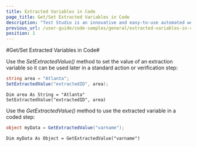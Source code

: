 ```yaml
---
title: Extracted Variables in Code
page_title: Get/Set Extracted Variables in Code
description: "Test Studio is an innovative and easy-to-use automated web, WPF and load testing solution. Test Studio tests support essential technologies like ASP.NET AJAX, Silverlight, PHP and MVC. HTML5, Testing framework, functional testing, performance testing, load testing, exploratory testing, manual testing."
previous_url: /user-guide/code-samples/general/extracted-variables-in-code.aspx, /user-guide/code-samples/general/extracted-variables-in-code
position: 1
---
```

#Get/Set Extracted Variables in Code#

Use the *SetExtractedValue()* method to set the value of an extraction variable so it can be used later in a standard action or verification step:

```C#
string area = "Atlanta";
SetExtractedValue("extractedID", area);
```

```VB
Dim area As String = "Atlanta"
SetExtractedValue("extractedID", area)
```

Use the *GetExtractedValue()* method to use the extracted variable in a coded step:

```C#
object myData = GetExtractedValue("varname");
```

```VB
Dim myData As Object = GetExtractedValue("varname")
```

